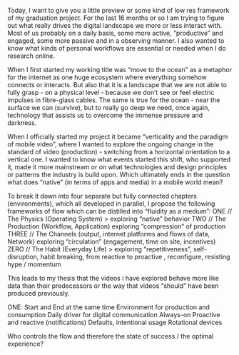 Today, I want to give you a little preview or some kind of low res framework of my graduation project. 
For the last 16 months or so I am trying to figure out what really drives the digital landscape we more or less interact with. Most of us probably on a daily basis, some more active, “productive” and engaged, some more passive and in a observing manner. 
I also wanted to know what kinds of personal workflows are essential or needed when I do research online.

When I first started my working title was “move to the ocean” as a metaphor for the internet as one huge ecosystem where everything somehow connects or interacts. But also that it is a landscape that we are not able to fully grasp - on a physical level - because we don’t see or feel electric impulses in fibre-glass cables. The same is true for the ocean - near the surface we can (survive), but to really go deep we need, once again, technology that assists us to overcome the immense pressure and darkness.

When I officially started my project it became “verticality and the paradigm of mobile video”, where I wanted to explore the ongoing change in the standard of video (production) - switching from a horizontal orientation to a vertical one.
I wanted to know what events started this shift, who supported it, made it more mainstream or on what technologies and design principles or patterns the industry is build upon. 
Which ultimately ends in the question what does “native” (in terms of apps and media) in a mobile world mean?

To break it down into four separate but fully connected chapters (environments), which all developed in parallel, I propose the following frameworks of flow which can be distilled into “fluidity as a medium”:
ONE // The Physics (Operating System) > exploring “native” behavior
TWO // The Production (Workflow, Application) exploring “compression” of production
THREE // The Channels (output, internet platforms and flows of data, Network) exploring “circulation” (engagement, time on site, incentives)
ZERO // The Habit (Everyday Life) > exploring “repetitiveness”, self-disruption, habit breaking, from reactive to proactive , reconfigure, resisting hype / momentum

This leads to my thesis that the videos i have explored behave more like data than their predecessors or the way that videos “should” have been produced previously. 

ONE:
Start and End at the same time
Environment for production and consumption
Daily driver for digital communication
Always-on
Proactive and reactive (notifications)
Defaults, intentional usage
Rotational devices

Who controls the flow and therefore the state of success / the optimal experience?